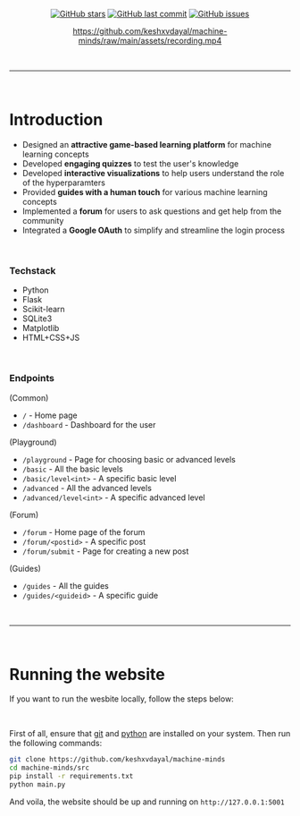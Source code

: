 <div align="center">

<!-- https://coolors.co/gradient-palette/f72585-066da5?number=3 -->

[![GitHub stars](https://img.shields.io/github/stars/keshxvdayal/machine-minds?color=F72585&labelColor=302D41&style=for-the-badge)](https://github.com/keshxvdayal/machine-minds)
[![GitHub last commit](https://img.shields.io/github/last-commit/keshxvdayal/machine-minds?color=7F4995&labelColor=302D41&style=for-the-badge)](https://github.com/keshxvdayal/machine-minds)
[![GitHub issues](https://img.shields.io/github/issues/keshxvdayal/machine-minds?color=066DA5&labelColor=302D41&style=for-the-badge)](https://github.com/keshxvdayal/machine-minds)


https://github.com/keshxvdayal/machine-minds/raw/main/assets/recording.mp4
<!-- https://user-images.githubusercontent.com/79649185/182558272-255becc8-1dcc-45b5-99ef-22e0596cf490.mp4 -->

</div>




<br><hr><br>



# Introduction
- Designed an **attractive game-based learning platform** for machine learning concepts
- Developed **engaging quizzes** to test the user's knowledge
- Developed **interactive visualizations** to help users understand the role of the hyperparamters
- Provided **guides with a human touch** for various machine learning concepts
- Implemented a **forum** for users to ask questions and get help from the community
- Integrated a **Google OAuth** to simplify and streamline the login process

<br>

### Techstack
- Python
- Flask
- Scikit-learn
- SQLite3
- Matplotlib
- HTML+CSS+JS

<br>

### Endpoints
(Common)
- `/` - Home page
- `/dashboard` - Dashboard for the user

(Playground)
- `/playground` - Page for choosing basic or advanced levels
- `/basic` - All the basic levels
- `/basic/level<int>` - A specific basic level
- `/advanced` - All the advanced levels
- `/advanced/level<int>` - A specific advanced level

(Forum)
- `/forum` - Home page of the forum
- `/forum/<postid>` - A specific post
- `/forum/submit` - Page for creating a new post

(Guides)
- `/guides` - All the guides
- `/guides/<guideid>` - A specific guide




<br><hr><br>



# Running the website

If you want to run the wesbite locally, follow the steps below:

<br>

First of all, ensure that [git](https://git-scm.com/downloads) and [python](https://www.python.org/downloads/) are installed on your system. Then run the following commands:

```bash
git clone https://github.com/keshxvdayal/machine-minds
cd machine-minds/src
pip install -r requirements.txt
python main.py
```

And voila, the website should be up and running on `http://127.0.0.1:5001`

